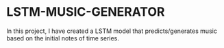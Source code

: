 # LSTM-MUSIC-GENERATOR
In this project, I have created a LSTM model that predicts/generates music based on the initial notes of time series.
